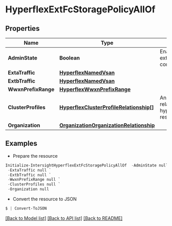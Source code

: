 # HyperflexExtFcStoragePolicyAllOf
## Properties

Name | Type | Description | Notes
------------ | ------------- | ------------- | -------------
**AdminState** | **Boolean** | Enables or disables external FC storage configuration. | [optional] 
**ExtaTraffic** | [**HyperflexNamedVsan**](HyperflexNamedVsan.md) |  | [optional] 
**ExtbTraffic** | [**HyperflexNamedVsan**](HyperflexNamedVsan.md) |  | [optional] 
**WwxnPrefixRange** | [**HyperflexWwxnPrefixRange**](HyperflexWwxnPrefixRange.md) |  | [optional] 
**ClusterProfiles** | [**HyperflexClusterProfileRelationship[]**](HyperflexClusterProfileRelationship.md) | An array of relationships to hyperflexClusterProfile resources. | [optional] 
**Organization** | [**OrganizationOrganizationRelationship**](OrganizationOrganizationRelationship.md) |  | [optional] 

## Examples

- Prepare the resource
```powershell
Initialize-IntersightHyperflexExtFcStoragePolicyAllOf  -AdminState null `
 -ExtaTraffic null `
 -ExtbTraffic null `
 -WwxnPrefixRange null `
 -ClusterProfiles null `
 -Organization null
```

- Convert the resource to JSON
```powershell
$ | Convert-ToJSON
```

[[Back to Model list]](../README.md#documentation-for-models) [[Back to API list]](../README.md#documentation-for-api-endpoints) [[Back to README]](../README.md)

